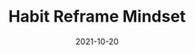 ---
layout: blocks
title: Habit Reframe Mindset
date: 2021-10-20
primary_color: '#221f20'
secondary_color: '#8ddfc2'
page_sections:
  - block: header-2
    logo: '/uploads/logo.png'
    title: Habit Reframe Mindset Moai
    custom_brand: '#8ddfc2'
    cta:
      url: '#signup'
      button_text: Register
  - block: hero-1
    headline: <strong>Reclaim your life from addictive technology.</strong>
    content:
      Get the external accountability you need to stop procrastinating on your goals.
      <hr style="width:50%; margin:auto;">
      <p>
        Join our <em>free</em> 30 day group accountability program. <br>
        Do it on <em>your</em> schedule - it only takes 15 minutes per week.
        <br><br>
        Cohort 8 runs from Nov 19 - Dec 19. <br>
        <strong>Registration closes on Thu, Nov 18.</strong>
        <!-- <strong>Registration is now closed.</strong> -->
      </p>
    cta:
      enabled: true
      url: '#signup'
      button_text: 'Join for Free'
      # url: '#waitlist'
      # button_text: 'Join the Waitlist'
  - block: testimonials
    title:
      headline: Feedback from past participants
    testimonials:
      - quote:
          The biggest highlight of the program for me was the feeling that I’ve finally “cracked procrastination” after so many years of struggle. There’s still a long way to go, since I’m dealing with a deeply rooted, very old and tricky habit, but this gives me so much hope. That it is actually possible to defeat it and that I can be in control of my own life and mind, while enjoying the process. Pair that with being more aware of my internal processes through mindfulness and learning about the critical importance of abstinence from vices, and the value that the program provided in four weeks is immeasurable.
        role: Student
        person: Milan
      - quote: 
          After reading Simon's PDF about the Habit Reframe Method I was hooked on the idea and felt like it would actually help me create a change in my life. Although I really liked the idea I was still overall "lazy" so I was slow to get started. Thankfully, pretty soon after Simon told me about how he would start a small group so we could work on it together and it felt like it was exactly what I needed. After these 4 works, I'm proud to say I've made many improvements, on paper it's not much, but mentally I've grown a lot and I know I'm on the right track now for accomplishing my goals.
        role: Student
        person: Mo
      - quote: 
          While I entered this program with high expectations of the program - and little faith in my own abilities - I found that the outcome was better than I expected. The program really did work for me, and gave me a great amount of valuable self-knowledge. The success I was able to achieve with the methods taught has given me valuable insight into my own abilities, and useful tools that I continue to use and value.
        role: Student
        person: Galen
  - block: three-column-1
    class: alt
    numbers: true
    title:
      headline: How it works
    col_1:
      image:
        image: '/uploads/community.png'
        alt_text: Community
      headline: Meet your Cohort
      content:
        The program is free to join. After registration, you are placed into a <em>“Moai”</em> - your intimate cohort of 4 peers.
        <br><br>
        You are each other’s source of motivation, accountability and shared learning. There's nothing quite like growing together!
    col_2:
      image:
        image: '/uploads/challenge.png'
        alt_text: Challenge
      headline: Follow your Challenge
      content: 
        Every week, you follow a self-set challenge. You then share your insights with your Moai via a 15 minute guided check-in, done on <em>your</em> schedule.
        <br><br>
        Your card is charged<sup>1</sup> to charity (not us) if you don't submit<sup>2</sup> all your check-ins. Skin in the game!
    col_3:
      image:
        image: '/uploads/healthy-lifestyle.png'
        alt_text: Healthy Lifestyle
      headline: Finish!
      content:
        Congratulations! In 30 days, you improved your life and gained the tools to sustain that progress.
        <br><br>
        Contribute what you think it was worth at the end, and only if you see results. We only make money if you succeed.
    footnotes:
      - 'Your card is not charged on sign-up, but we need it to enforce the stake. See the <a href="#faqs">FAQs</a>.'
      - 'You are only required to submit the check-in, not succeed with your goals. See the <a href="#faqs">FAQs</a>.'
  - block: three-column-1
    slug: principles
    title:
      headline: Our Principles
    col_1:
      headline: Tighten the Feedback Loop
      content: Writing is thinking. The check-ins prompt reflection on what worked and what didn’t. By articulating your learnings, you discover actionable advice for next week. This compounds over time.
    col_2:
      headline: Bias towards Action
      content: The emphasis is on execution - applying the Habit Reframe Method in your daily life to achieve your goals. Your lack of knowledge of the newest self-help trend is not what's holding you back — your lack of action and consistency is.
    col_3:
      headline: Aligned Incentives
      content: We only make money if you succeed. There is no conflict of interest, unlike other business models (e.g ads, endorsements, affiliate links) that are rewarded by consumption, not action.
  - block: three-column-1
    slug: signup
    class: alt
    title:
      headline: Register
    col_1:
      headline: Dates
      content:
        Runs for 30 days. <br>
        November 19 - December 19.
    col_2:
      headline: Time Commitment
      content:
        15 minutes per weekly check-in. Do it on your schedule, but it's due every Sunday.
    col_3:
      headline: Stake
      content:
        You will be charged $100 to charity (not us) if you don't submit ALL the check-ins.
  - block: registration-bar
    class: alt
    # closed: true
    program_id: 5d9f4b08-7eda-4d83-a177-a77442a75063
    success_url: '/habit-reframe-mindset-success'
  - block: faqs
    slug: faqs
    title:
      headline: FAQs
    faqs:
      - question: Why is a credit card required to register?
        answer: The program is free to join. Your credit card will <strong>not</strong> be charged upon registration. However, we need your card to donate to charity on your behalf <strong>only</strong> if you don't complete the program. This increases your chance of success by 600% and ensures that everyone in your group is serious.
      - question: Will I be charged if I check in consistently, but fail to reach my goals? 
        answer: Nope. As long as you complete all the check-ins on time, you won’t be charged. We believe in self-compassion, understanding and self-love over anything else, including hitting external goals. Sustainable growth and success not only starts with those things, but it requires them.
      - question: What is the time commitment?
        answer: The weekly check-ins only take 15 minutes to complete - you can do them whenever, but they are due every Sunday. That’s it! There are no video calls or live sessions. During the week, you’ll be following your challenge and sharing your progress (optional, but recommended) with your Moai on the Discord group.
      - question: Can I be anonymous?
        answer: Absolutely! There are no video or voice calls. You can also set an anonymous nickname when you join your Moai.
      - question: If I fail, what charity does my stake go to?
        answer: By default, it goes to GiveDirectly. We are not affiliated with them. It's worth noting that we've never actually had to do this - we hope you're not the first! If you have another preference, please email us at team@themoai.org.
      - question: How is this different from a course?
        answer: The program is focused on application — on applying the Habit Reframe Method to your day-to-day life—rather than getting a ton of theory. There will be limited content and just enough structure for participants to grow at their own pace. It is the best of both worlds - the community of a class paired with the independence of self-learning.
      - question: What if I have questions or sticking points along the way?
        answer: Ask away to your Moai - that’s what they’re there for!
      - question: What is a Moai?
        answer: A Moai is a social support group. The concept originated in Okinawa, Japan - it means "meeting for a common purpose" in Japanese. According to research, they are considered one of the leading factors of the longevity of lifespan of the Okinawan people, making the region among the highest concentration of centenarians in the world.
      - question: I have another question. How do I contact you?
        answer: Shoot me an email at simon.dagher@gmail.com!
  - block: one-column-1
    slug: waitlist
    headline: Not ready yet? Join the waitlist.
    caption: Be the first to know about future programs.
    class: alt
  - block: waitlist-bar
    class: alt
  - block: footer-1
    content: 'Made with ❤︎ in NYC'
---